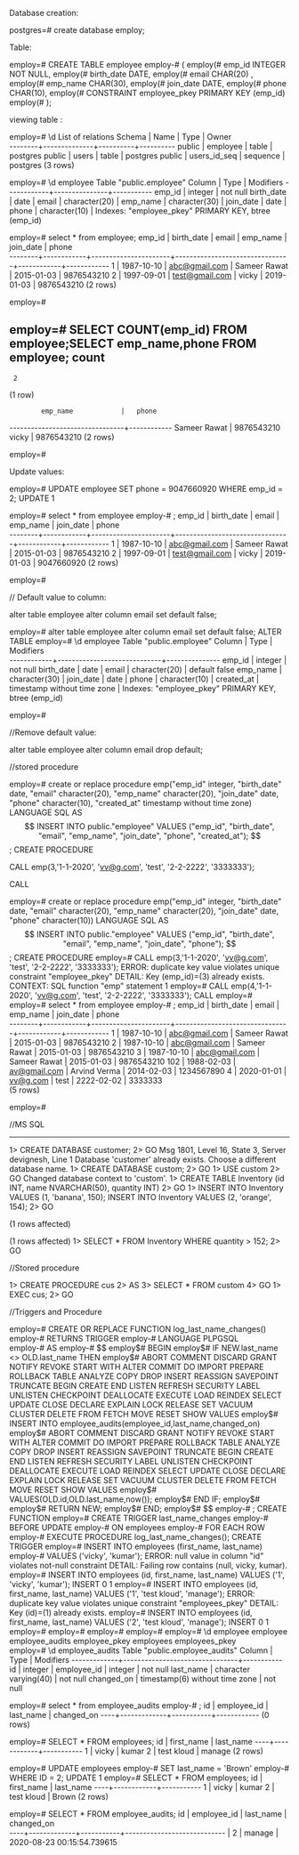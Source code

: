 Database creation:

postgres=# create database employ;

Table:

employ=# CREATE TABLE employee
employ-# (
employ(#    emp_id INTEGER NOT NULL,
employ(#    birth_date DATE,
employ(#    email CHAR(20) ,    
employ(#    emp_name CHAR(30),
employ(#    join_date DATE,
employ(#    phone CHAR(10),
employ(#    CONSTRAINT employee_pkey PRIMARY KEY (emp_id)
employ(# );

viewing table :

employ=# \d
              List of relations
 Schema |     Name     |   Type   |  Owner   
--------+--------------+----------+----------
 public | employee     | table    | postgres
 public | users        | table    | postgres
 public | users_id_seq | sequence | postgres
(3 rows)


employ=# \d employee
        Table "public.employee"
   Column   |     Type      | Modifiers 
------------+---------------+-----------
 emp_id     | integer       | not null
 birth_date | date          | 
 email      | character(20) | 
 emp_name   | character(30) | 
 join_date  | date          | 
 phone      | character(10) | 
Indexes:
    "employee_pkey" PRIMARY KEY, btree (emp_id)


employ=# select * from employee;
 emp_id | birth_date |        email         |            emp_name            | join_date  |   phone    
--------+------------+----------------------+--------------------------------+------------+------------
      1 | 1987-10-10 | abc@gmail.com        | Sameer Rawat                   | 2015-01-03 | 9876543210
      2 | 1997-09-01 | test@gmail.com       | vicky                          | 2019-01-03 | 9876543210
(2 rows)

employ=#

employ=# SELECT COUNT(emp_id) FROM employee;SELECT emp_name,phone FROM employee;
 count 
-------
     2
(1 row)

            emp_name            |   phone    
--------------------------------+------------
 Sameer Rawat                   | 9876543210
 vicky                          | 9876543210
(2 rows)

employ=# 


Update values:

employ=# UPDATE employee SET phone = 9047660920 WHERE emp_id = 2;
UPDATE 1

employ=# select * from employee 
employ-# ;
 emp_id | birth_date |        email         |            emp_name            | join_date  |   phone    
--------+------------+----------------------+--------------------------------+------------+------------
      1 | 1987-10-10 | abc@gmail.com        | Sameer Rawat                   | 2015-01-03 | 9876543210
      2 | 1997-09-01 | test@gmail.com       | vicky                          | 2019-01-03 | 9047660920
(2 rows)

employ=# 

// Default value to column:

alter table employee alter column email set default false;

employ=# alter table employee alter column email set default false;
ALTER TABLE
employ=# \d employee
                 Table "public.employee"
   Column   |            Type             |   Modifiers   
------------+-----------------------------+---------------
 emp_id     | integer                     | not null
 birth_date | date                        | 
 email      | character(20)               | default false
 emp_name   | character(30)               | 
 join_date  | date                        | 
 phone      | character(10)               | 
 created_at | timestamp without time zone | 
Indexes:
    "employee_pkey" PRIMARY KEY, btree (emp_id)

employ=#

//Remove default value:

alter table employee alter column email drop default;


//stored procedure

employ=# create or replace procedure emp("emp_id" integer, "birth_date" date, "email" character(20), "emp_name" character(20), "join_date" date, "phone" character(10), "created_at" timestamp without time zone)
LANGUAGE SQL
AS $$
INSERT INTO public."employee" VALUES ("emp_id", "birth_date", "email", "emp_name", "join_date", "phone", "created_at");
$$;
CREATE PROCEDURE

CALL emp(3,'1-1-2020', 'vv@g.com', 'test', '2-2-2222', '3333333');

CALL

employ=# create or replace procedure emp("emp_id" integer, "birth_date" date, "email" character(20), "emp_name" character(20), "join_date" date, "phone" character(10))
LANGUAGE SQL
AS $$
INSERT INTO public."employee" VALUES ("emp_id", "birth_date", "email", "emp_name", "join_date", "phone");
$$;
CREATE PROCEDURE
employ=# CALL emp(3,'1-1-2020', 'vv@g.com', 'test', '2-2-2222', '3333333');
ERROR:  duplicate key value violates unique constraint "employee_pkey"
DETAIL:  Key (emp_id)=(3) already exists.
CONTEXT:  SQL function "emp" statement 1
employ=# CALL emp(4,'1-1-2020', 'vv@g.com', 'test', '2-2-2222', '3333333');
CALL
employ=# 
employ=# select * from employee 
employ-# ;
 emp_id | birth_date |        email         |            emp_name            | join_date  |   phone    
--------+------------+----------------------+--------------------------------+------------+------------
      1 | 1987-10-10 | abc@gmail.com        | Sameer Rawat                   | 2015-01-03 | 9876543210
      2 | 1987-10-10 | abc@gmail.com        | Sameer Rawat                   | 2015-01-03 | 9876543210
      3 | 1987-10-10 | abc@gmail.com        | Sameer Rawat                   | 2015-01-03 | 9876543210
    102 | 1988-02-03 | av@gmail.com         | Arvind Verma                   | 2014-02-03 | 1234567890
      4 | 2020-01-01 | vv@g.com             | test                           | 2222-02-02 | 3333333   
(5 rows)

employ=# 


//MS SQL 

----------------------------------

1> CREATE DATABASE customer;
2> GO
Msg 1801, Level 16, State 3, Server devignesh, Line 1
Database 'customer' already exists. Choose a different database name.
1> CREATE DATABASE custom;
2> GO
1> USE custom
2> GO
Changed database context to 'custom'.
1> CREATE TABLE Inventory (id INT, name NVARCHAR(50), quantity INT)
2> GO
1> INSERT INTO Inventory VALUES (1, 'banana', 150); INSERT INTO Inventory VALUES (2, 'orange', 154);
2> GO

(1 rows affected)

(1 rows affected)
1> SELECT * FROM Inventory WHERE quantity > 152;
2> GO


//Stored procedure


1> CREATE PROCEDURE cus
2> AS
3> SELECT * FROM custom
4> GO
1> EXEC cus;
2> GO




//Triggers and Procedure



employ=# CREATE OR REPLACE FUNCTION log_last_name_changes()
employ-#   RETURNS TRIGGER 
employ-#   LANGUAGE PLPGSQL  
employ-#   AS
employ-# $$
employ$# BEGIN
employ$# IF NEW.last_name <> OLD.last_name THEN
employ$# 
ABORT           COMMENT         DISCARD         GRANT           NOTIFY          REVOKE          START           WITH
ALTER           COMMIT          DO              IMPORT          PREPARE         ROLLBACK        TABLE           
ANALYZE         COPY            DROP            INSERT          REASSIGN        SAVEPOINT       TRUNCATE        
BEGIN           CREATE          END             LISTEN          REFRESH         SECURITY LABEL  UNLISTEN        
CHECKPOINT      DEALLOCATE      EXECUTE         LOAD            REINDEX         SELECT          UPDATE          
CLOSE           DECLARE         EXPLAIN         LOCK            RELEASE         SET             VACUUM          
CLUSTER         DELETE FROM     FETCH           MOVE            RESET           SHOW            VALUES          
employ$#  INSERT INTO employee_audits(employee_id,last_name,changed_on)
employ$# 
ABORT           COMMENT         DISCARD         GRANT           NOTIFY          REVOKE          START           WITH
ALTER           COMMIT          DO              IMPORT          PREPARE         ROLLBACK        TABLE           
ANALYZE         COPY            DROP            INSERT          REASSIGN        SAVEPOINT       TRUNCATE        
BEGIN           CREATE          END             LISTEN          REFRESH         SECURITY LABEL  UNLISTEN        
CHECKPOINT      DEALLOCATE      EXECUTE         LOAD            REINDEX         SELECT          UPDATE          
CLOSE           DECLARE         EXPLAIN         LOCK            RELEASE         SET             VACUUM          
CLUSTER         DELETE FROM     FETCH           MOVE            RESET           SHOW            VALUES          
employ$#  VALUES(OLD.id,OLD.last_name,now());
employ$# END IF;
employ$# 
employ$# RETURN NEW;
employ$# END;
employ$# $$
employ-# ;
CREATE FUNCTION
employ=# CREATE TRIGGER last_name_changes
employ-#   BEFORE UPDATE
employ-#   ON employees
employ-#   FOR EACH ROW
employ-#   EXECUTE PROCEDURE log_last_name_changes();
CREATE TRIGGER
employ=# INSERT INTO employees (first_name, last_name)
employ-# VALUES ('vicky', 'kumar');
ERROR:  null value in column "id" violates not-null constraint
DETAIL:  Failing row contains (null, vicky, kumar).
employ=# INSERT INTO employees (id, first_name, last_name)
VALUES ('1', 'vicky', 'kumar');
INSERT 0 1
employ=# INSERT INTO employees (id, first_name, last_name)
VALUES ('1', 'test kloud', 'manage');
ERROR:  duplicate key value violates unique constraint "employees_pkey"
DETAIL:  Key (id)=(1) already exists.
employ=# INSERT INTO employees (id, first_name, last_name)
VALUES ('2', 'test kloud', 'manage');
INSERT 0 1
employ=# 
employ=# 
employ=# 
employ=# 
employ=# \d employee
employee         employee_audits  employee_pkey    employees        employees_pkey   
employ=# \d employee_audits 
              Table "public.employee_audits"
   Column    |              Type              | Modifiers 
-------------+--------------------------------+-----------
 id          | integer                        | 
 employee_id | integer                        | not null
 last_name   | character varying(40)          | not null
 changed_on  | timestamp(6) without time zone | not null

employ=# select * from employee_audits 
employ-# ;
 id | employee_id | last_name | changed_on 
----+-------------+-----------+------------
(0 rows)

employ=# SELECT * FROM employees;
 id | first_name | last_name 
----+------------+-----------
  1 | vicky      | kumar
  2 | test kloud | manage
(2 rows)

employ=# UPDATE employees
employ-# SET last_name = 'Brown'
employ-# WHERE ID = 2;
UPDATE 1
employ=# SELECT * FROM employees;
 id | first_name | last_name 
----+------------+-----------
  1 | vicky      | kumar
  2 | test kloud | Brown
(2 rows)

employ=# SELECT * FROM employee_audits;
 id | employee_id | last_name |         changed_on         
----+-------------+-----------+----------------------------
    |           2 | manage    | 2020-08-23 00:15:54.739615






